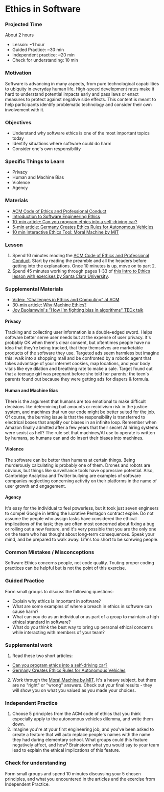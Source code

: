 # Ethics in Software

### Projected Time

About 2 hours

- Lesson: ~1 hour
- Guided Practice: ~30 min
- Independent practice: ~20 min
- Check for understanding: 10 min

### Motivation

Software is advancing in many aspects, from pure technological capabilities to ubiquity in everyday human life. High-speed development rates make it hard to understand potential impacts early and pass laws or enact measures to protect against negative side effects. This content is meant to help participants identify problematic technology and consider their own involvement with it.

### Objectives

- Understand why software ethics is one of the most important topics today
- Identify situations where software could do harm
- Consider one's own responsibility

### Specific Things to Learn

- Privacy
- Human and Machine Bias
- Violence
- Agency

### Materials

- [ACM Code of Ethics and Professional Conduct](https://ethics.acm.org/)
- [Introduction to Software Engineering Ethics](https://www.scu.edu/media/ethics-center/technology-ethics/Students.pdf)
- [10-min article: Can you program ethics into a self-driving car?](https://spectrum.ieee.org/transportation/self-driving/can-you-program-ethics-into-a-selfdriving-car)
- [5-min article: Germany Creates Ethics Rules for Autonomous Vehicles](https://www.roboticsbusinessreview.com/unmanned/germany-creates-ethics-rules-autonomous-vehicles/)
- [10 min Interactive Ethics Tool: Moral Machine by MIT](http://moralmachine.mit.edu/)

### Lesson

1. Spend 10 minutes reading the [ACM Code of Ethics and Professional Conduct](https://ethics.acm.org/). Start by reading the preamble and all the headers before getting into the explanations. Once 10 minutes is up, move on to part 2.
2. Spend 45 minutes working through pages 1-33 of [this Intro to Ethics lesson with exercises by Santa Clara University](https://www.scu.edu/media/ethics-center/technology-ethics/Students.pdf).

### Supplemental Materials

- [Video: “Challenges in Ethics and Computing” at ACM](https://youtu.be/Z45LI-NyLP0)
- [30-min article: Why Machine Ethics?](http://citeseerx.ist.psu.edu/viewdoc/download?doi=10.1.1.617.2203&rep=rep1&type=pdf)
- [Joy Buolamwini's "How I'm fighting bias in algorithms" TEDx talk](https://www.ted.com/talks/joy_buolamwini_how_i_m_fighting_bias_in_algorithms)

#### Privacy

Tracking and collecting user information is a double-edged sword. Helps software better serve user needs but at the expense of user privacy. It's probably OK when there's clear consent, but oftentimes people have no idea that they're being tracked, that they themselves are marketable products of the software they use. Targeted ads seem harmless but imagine this: walk into a shopping mall and be confronted by a robotic agent that takes advantage of your internet cookies, map locations, and your body vitals like eye dilation and breathing rate to make a sale. Target found out that a teenage girl was pregnant before she told her parents; the teen's parents found out because they were getting ads for diapers & formula.

#### Human and Machine Bias

There is the argument that humans are too emotional to make difficult decisions like determining bail amounts or recidivism risk in the justice system, and machines that run our code might be better suited for the job. Of course, the burning issue is that the responsibility is transferred to electrical boxes that amplify our biases in an infinite loop. Remember when Amazon finally admitted after a few years that their secret AI hiring systems were sexist as hell? The rule set that machines/AI use to operate is written by humans, so humans can and do insert their biases into machines.

#### Violence

The software can be better than humans at certain things. Being murderously calculating is probably one of them. Drones and robots are obvious, but things like surveillance tools have oppressive potential. Also, Cambridge Analytica and Twitter bullying are examples of software companies neglecting concerning activity on their platforms in the name of user growth and engagement.

#### Agency

It's easy for the individual to feel powerless, but it took just seven engineers to compel Google in letting the lucrative Pentagon contract expire. Do not assume the people who assign tasks have considered the ethical implications of the task; they are often most concerned about fixing a bug or rolling out a new feature, and it's very possible that you are the only one on the team who has thought about long-term consequences. Speak your mind, and be prepared to walk away. Life's too short to be screwing people.

### Common Mistakes / Misconceptions

Software Ethics concerns people, not code quality. Touting proper coding practices can be helpful but is not the point of this exercise.

### Guided Practice

Form small groups to discuss the following questions:

- Explain why ethics is important in software?
- What are some examples of where a breach in ethics in software can cause harm?
- What can you do as an individual or as part of a group to maintain a high ethical standard in software?
- What do you think the best way to bring up personal ethical concerns while interacting with members of your team?

### Supplemental work

1. Read these two short articles:

- [Can you program ethics into a self-driving car?](https://spectrum.ieee.org/transportation/self-driving/can-you-program-ethics-into-a-selfdriving-car)
- [Germany Creates Ethics Rules for Autonomous Vehicles](https://www.roboticsbusinessreview.com/unmanned/germany-creates-ethics-rules-autonomous-vehicles/)

2. Work through the [Moral Machine by MIT](http://moralmachine.mit.edu/). It's a heavy subject, but there are no "right" or "wrong" answers. Check out your final results - they will show you on what you valued as you made your choices.

### Independent Practice

1. Choose 5 principles from the ACM code of ethics that you think especially apply to the autonomous vehicles dilemma, and write them down.
2. Imagine you're at your first engineering job, and you've been asked to create a feature that will auto replace people's names with the name they had during elementary school. What groups could this feature negatively affect, and how? Brainstorm what you would say to your team lead to explain the ethical implications of this feature.

### Check for understanding

Form small groups and spend 10 minutes discussing your 5 chosen principles, and what you encountered in the articles and the exercise from Independent Practice.
